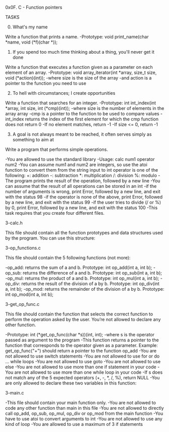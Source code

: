 0x0F. C - Function pointers

TASKS 

0. What's my name

Write a function that prints a name.
-Prototype: void print_name(char *name, void (*f)(char *));

1. If you spend too much time thinking about a thing, you'll never get it done

Write a function that executes a function given as a parameter on each element of an array.
-Prototype: void array_iterator(int *array, size_t size, void (*action)(int));
-where size is the size of the array
-and action is a pointer to the function you need to use

2. To hell with circumstances; I create opportunities

Write a function that searches for an integer.
-Prototype: int int_index(int *array, int size, int (*cmp)(int));
-where size is the number of elements in the array array
-cmp is a pointer to the function to be used to compare values
-int_index returns the index of the first element for which the cmp function does not return 0
-If no element matches, return -1
-If size <= 0, return -1

3. A goal is not always meant to be reached, it often serves simply as something to aim at

Write a program that performs simple operations.

-You are allowed to use the standard library
-Usage: calc num1 operator num2
-You can assume num1 and num2 are integers, so use the atoi function to convert them from the string input to int
operator is one of the following:
+: addition
-: subtraction
*: multiplication
/: division
%: modulo
-The program prints the result of the operation, followed by a new line
-You can assume that the result of all operations can be stored in an int
-if the number of arguments is wrong, print Error, followed by a new line, and exit with the status 98
-if the operator is none of the above, print Error, followed by a new line, and exit with the status 99
-if the user tries to divide (/ or %) by 0, print Error, followed by a new line, and exit with the status 100
-This task requires that you create four different files.

3-calc.h

This file should contain all the function prototypes and data structures used by the program.
You can use this structure:

3-op_functions.c

This file should contain the 5 following functions (not more):

-op_add: returns the sum of a and b. Prototype: int op_add(int a, int b);
-op_sub: returns the difference of a and b. Prototype: int op_sub(int a, int b);
-op_mul: returns the product of a and b. Prototype: int op_mul(int a, int b);
-op_div: returns the result of the division of a by b. Prototype: int op_div(int a, int b);
-op_mod: returns the remainder of the division of a by b. Prototype: int op_mod(int a, int b);

3-get_op_func.c

This file should contain the function that selects the correct function to perform the operation asked by the user. You’re not allowed to declare any other function.

-Prototype: int (*get_op_func(char *s))(int, int);
-where s is the operator passed as argument to the program
-This function returns a pointer to the function that corresponds to the operator given as a parameter. Example: get_op_func("+") should return a pointer to the function op_add
-You are not allowed to use switch statements
-You are not allowed to use for or do ... while loops
-You are not allowed to use goto
-You are not allowed to use else
-You are not allowed to use more than one if statement in your code
-You are not allowed to use more than one while loop in your code
-If s does not match any of the 5 expected operators (+, -, *, /, %), return NULL
-You are only allowed to declare these two variables in this function:

3-main.c

-This file should contain your main function only.
-You are not allowed to code any other function than main in this file
-You are not allowed to directly call op_add, op_sub, op_mul, op_div or op_mod from the main function
-You have to use atoi to convert arguments to int
-You are not allowed to use any kind of loop
-You are allowed to use a maximum of 3 if statements
